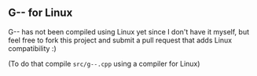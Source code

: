 ## G-- for Linux
G-- has not been compiled using Linux yet since I don't have it myself,
but feel free to fork this project and submit a pull request that adds Linux compatibility :)

(To do that compile `src/g--.cpp` using a compiler for Linux)
